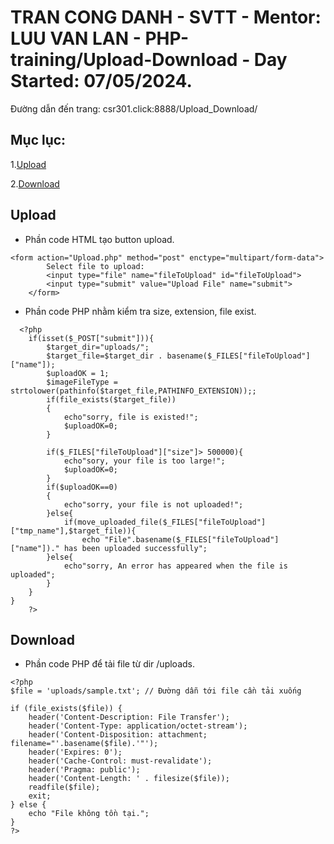 # TRAN CONG DANH - SVTT - Mentor: LUU VAN LAN - PHP-training/Upload-Download - Day Started: 07/05/2024.

Đường dẫn đến trang: csr301.click:8888/Upload_Download/

## Mục lục:
1.[Upload](#upload)

2.[Download](#download)

## Upload

- Phần code HTML tạo button upload.

```
<form action="Upload.php" method="post" enctype="multipart/form-data">
        Select file to upload:
        <input type="file" name="fileToUpload" id="fileToUpload">
        <input type="submit" value="Upload File" name="submit">
    </form>
```
- Phần code PHP nhằm kiểm tra size, extension, file exist.
```
  <?php
    if(isset($_POST["submit"])){
        $target_dir="uploads/";
        $target_file=$target_dir . basename($_FILES["fileToUpload"]["name"]);
        $uploadOK = 1;
        $imageFileType = strtolower(pathinfo($target_file,PATHINFO_EXTENSION));;
        if(file_exists($target_file))
        {
            echo"sorry, file is existed!";
            $uploadOK=0;
        }

        if($_FILES["fileToUpload"]["size"]> 500000){
            echo"sory, your file is too large!";
            $uploadOK=0;
        }
        if($uploadOK==0)
        {
            echo"sorry, your file is not uploaded!";
        }else{
            if(move_uploaded_file($_FILES["fileToUpload"]["tmp_name"],$target_file)){
                echo "File".basename($_FILES["fileToUpload"]["name"])." has been uploaded successfully";
        }else{
            echo"sorry, An error has appeared when the file is uploaded";
        }
    }   
}
    ?>
```
## Download
- Phần code PHP để tải file từ dir /uploads.
```
<?php
$file = 'uploads/sample.txt'; // Đường dẫn tới file cần tải xuống

if (file_exists($file)) {
    header('Content-Description: File Transfer');
    header('Content-Type: application/octet-stream');
    header('Content-Disposition: attachment; filename="'.basename($file).'"');
    header('Expires: 0');
    header('Cache-Control: must-revalidate');
    header('Pragma: public');
    header('Content-Length: ' . filesize($file));
    readfile($file);
    exit;
} else {
    echo "File không tồn tại.";
}
?>

```
